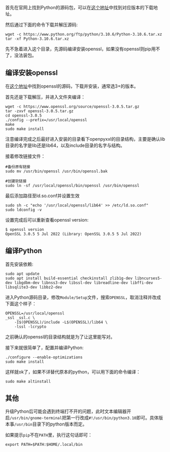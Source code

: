 首先在官网上找到Python的源码包，可以在[这个地址](https://www.python.org/ftp/python/)中找到对应版本的下载地址。

然后通过下面的命令下载并解压源码:

```shell
wget -c https://www.python.org/ftp/python/3.10.6/Python-3.10.6.tar.xz
tar -xf Python-3.10.6.tar.xz
```

先不急着进入这个目录，先源码编译安装openssl，如果没有openssl则pip用不了，没法装包。

## 编译安装openssl

在[这个地址](https://www.openssl.org/source)中找到openssl的源码，下载并安装，通常选3+的版本。

首先还是下载解压，并进入文件夹编译：

```shell
wget -c https://www.openssl.org/source/openssl-3.0.5.tar.gz
tar -zxvf openssl-3.0.5.tar.gz
cd openssl-3.0.5
./config --prefix=/usr/local/openssl
make
sudo make install
```

注意编译完成之后最好进入安装的目录看下openpyxxl的目录结构，主要是确认lib目录的名字是lib还是lib64，以及include目录的名字与结构。

接着修改链接文件：

```shell
#备份原有链接
sudo mv /usr/bin/openssl /usr/bin/openssl.bak

#创建软链接
sudo ln -sf /usr/local/openssl/bin/openssl /usr/bin/openssl
```

最后添加路径至ld.so.conf并设置生效

```shell
sudo sh -c "echo '/usr/local/openssl/lib64' >> /etc/ld.so.conf"
sudo ldconfig -v
```

设置完成后可以重新查看openssl version:

```
$ openssl version
OpenSSL 3.0.5 5 Jul 2022 (Library: OpenSSL 3.0.5 5 Jul 2022)
```

## 编译Python

首先安装依赖:

```shell
sudo apt update
sudo apt install build-essential checkinstall zlib1g-dev libncurses5-dev libgdbm-dev libnss3-dev libssl-dev libreadline-dev libffi-dev libsqlite3-dev libbz2-dev
```

进入Python源码目录，修改`Module/Setup`文件，搜索`OPENSSL`，取消注释并改成下面这个样子：

```
OPENSSL=/usr/local/openssl
_ssl _ssl.c \ 
    -I$(OPENSSL)/include -L$(OPENSSL)/lib64 \ 
    -lssl -lcrypto
```

之前确认的openssl的目录结构就是为了让这里能写对。

接下来就很简单了，配置并编译Python:

```shell
./configure --enable-optimizations
sudo make install
```

这样就ok了，如果不详替代原本的python，可以用下面的命令编译：

```shell
sudo make altinstall
```

## 其他

升级Python后可能会遇到终端打不开的问题，此时文本编辑器开启`/usr/bin/gnome-terminal`把第一行改成`#!/usr/bin/python3.10`即可。具体版本事`/usr/bin`目录下的python版本而定。

如果提示`pip`不在`PATH`里，执行这句话即可：

```shell
export PATH=$PATH:$HOME/.local/bin
```
